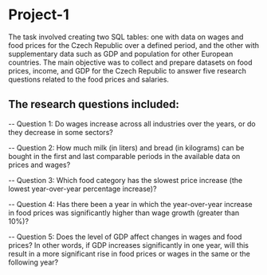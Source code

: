 # Project-1
The task involved creating two SQL tables: one with data on wages and food prices for the Czech Republic over a defined period, and the other with supplementary data such as GDP and population for other European countries. The main objective was to collect and prepare datasets on food prices, income, and GDP for the Czech Republic to answer five research questions related to the food prices and salaries.

## The research questions included:

-- Question 1: Do wages increase across all industries over the years, or do they decrease in some sectors?

-- Question 2: How much milk (in liters) and bread (in kilograms) can be bought in the first and last comparable periods in the available data on prices and wages?

-- Question 3: Which food category has the slowest price increase (the lowest year-over-year percentage increase)?

-- Question 4: Has there been a year in which the year-over-year increase in food prices was significantly higher than wage growth (greater than 10%)?

-- Question 5: Does the level of GDP affect changes in wages and food prices? In other words, if GDP increases significantly in one year, will this result in a more significant rise in food prices or wages in the same or the following year?
